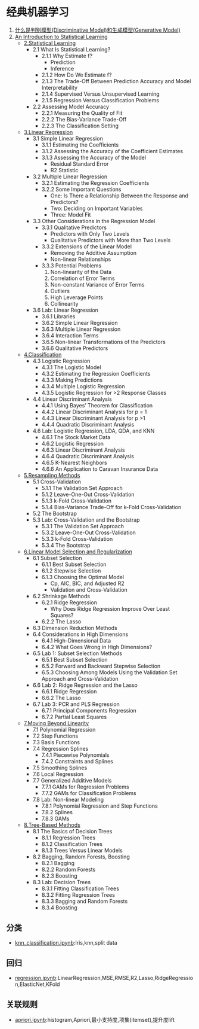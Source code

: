 # 经典机器学习
1. [什么是判别模型(Discriminative Model)和生成模型(Generative Model)](DiscriminativeModelGenerativeModel.md)
1. [An Introduction to Statistical Learning](ISLR-Sixth)
    - [2.Statistical Learning](ISLR-Sixth/StatisticalLearning.ipynb)
        - 2.1 What Is Statistical Learning?
            - 2.1.1 Why Estimate f?
                - Prediction
                - Inference
            - 2.1.2 How Do We Estimate f?
            - 2.1.3 The Trade-Off Between Prediction Accuracy and Model Interpretability
            - 2.1.4 Supervised Versus Unsupervised Learning
            - 2.1.5 Regression Versus Classification Problems
        - 2.2 Assessing Model Accuracy
            - 2.2.1 Measuring the Quality of Fit
            - 2.2.2 The Bias-Variance Trade-Off
            - 2.2.3 The Classification Setting
    - [3.Linear Regression](ISLR-Sixth/LinearRegression.ipynb)
        - 3.1 Simple Linear Regression
            - 3.1.1 Estimating the Coefficients
            - 3.1.2 Assessing the Accuracy of the Coefficient Estimates
            - 3.1.3 Assessing the Accuracy of the Model
                - Residual Standard Error
                - R2  Statistic
        - 3.2 Multiple Linear Regression
            - 3.2.1 Estimating the Regression Coefficients
            - 3.2.2 Some Important Questions
                - One: Is There a Relationship Between the Response and Predictors?
                - Two: Deciding on Important Variables
                - Three: Model Fit
        - 3.3 Other Considerations in the Regression Model
            - 3.3.1 Qualitative Predictors
                - Predictors with Only Two Levels
                - Qualitative Predictors with More than Two Levels
            - 3.3.2 Extensions of the Linear Model
                - Removing the Additive Assumption
                - Non-linear Relationships
            - 3.3.3 Potential Problems
                1. Non-linearity of the Data
                2. Correlation of Error Terms
                3. Non-constant Variance of Error Terms
                4. Outliers
                5. High Leverage Points
                6. Collinearity
        - 3.6 Lab: Linear Regression
            - 3.6.1 Libraries
            - 3.6.2 Simple Linear Regression
            - 3.6.3 Multiple Linear Regression
            - 3.6.4 Interaction Terms
            - 3.6.5 Non-linear Transformations of the Predictors
            - 3.6.6 Qualitative Predictors
    - [4.Classification](ISLR-Sixth/classification.ipynb)
        - 4.3 Logistic Regression
            - 4.3.1 The Logistic Model
            - 4.3.2 Estimating the Regression Coefficients
            - 4.3.3 Making Predictions
            - 4.3.4 Multiple Logistic Regression
            - 4.3.5 Logistic Regression for >2 Response Classes
        - 4.4 Linear Discriminant Analysis
            - 4.4.1 Using Bayes’ Theorem for Classification
            - 4.4.2 Linear Discriminant Analysis for p = 1
            - 4.4.3 Linear Discriminant Analysis for p >1
            - 4.4.4 Quadratic Discriminant Analysis
        - 4.6 Lab: Logistic Regression, LDA, QDA, and KNN
            - 4.6.1 The Stock Market Data
            - 4.6.2 Logistic Regression
            - 4.6.3 Linear Discriminant Analysis
            - 4.6.4 Quadratic Discriminant Analysis
            - 4.6.5 K-Nearest Neighbors
            - 4.6.6 An Application to Caravan Insurance Data
    - [5.Resampling Methods](resampling.ipynb)
        - 5.1 Cross-Validation
            - 5.1.1 The Validation Set Approach
            - 5.1.2 Leave-One-Out Cross-Validation
            - 5.1.3 k-Fold Cross-Validation
            - 5.1.4 Bias-Variance Trade-Off for k-Fold Cross-Validation
        - 5.2 The Bootstrap
        - 5.3 Lab: Cross-Validation and the Bootstrap
            - 5.3.1 The Validation Set Approach
            - 5.3.2 Leave-One-Out Cross-Validation
            - 5.3.3 k-Fold Cross-Validation
            - 5.3.4 The Bootstrap
    - [6.Linear Model Selection and Regularization](ISLR-Sixth/LinearModelSelectionAndRegularization.ipynb)
        - 6.1 Subset Selection
            - 6.1.1 Best Subset Selection
            - 6.1.2 Stepwise Selection
            - 6.1.3 Choosing the Optimal Model
                - Cp, AIC, BIC, and Adjusted R2
                - Validation and Cross-Validation
        - 6.2 Shrinkage Methods
            - 6.2.1 Ridge Regression
                - Why Does Ridge Regression Improve Over Least Squares?
            - 6.2.2 The Lasso
        - 6.3 Dimension Reduction Methods
        - 6.4 Considerations in High Dimensions
            - 6.4.1 High-Dimensional Data
            - 6.4.2 What Goes Wrong in High Dimensions?
        - 6.5 Lab 1: Subset Selection Methods
            - 6.5.1 Best Subset Selection
            - 6.5.2 Forward and Backward Stepwise Selection
            - 6.5.3 Choosing Among Models Using the Validation Set Approach and Cross-Validation
        - 6.6 Lab 2: Ridge Regression and the Lasso
            - 6.6.1 Ridge Regression
            - 6.6.2 The Lasso
        - 6.7 Lab 3: PCR and PLS Regression
            - 6.7.1 Principal Components Regression
            - 6.7.2 Partial Least Squares
    - [7.Moving Beyond Linearity](ISLR-Sixth/MovingBeyondLinearity.ipynb)
        - 7.1 Polynomial Regression
        - 7.2 Step Functions
        - 7.3 Basis Functions
        - 7.4 Regression Splines
            - 7.4.1 Piecewise Polynomials
            - 7.4.2 Constraints and Splines
        - 7.5 Smoothing Splines
        - 7.6 Local Regression
        - 7.7 Generalized Additive Models
            - 7.7.1 GAMs for Regression Problems
            - 7.7.2 GAMs for Classification Problems
        - 7.8 Lab: Non-linear Modeling
            - 7.8.1 Polynomial Regression and Step Functions
            - 7.8.2 Splines
            - 7.8.3 GAMs
    - [8.Tree-Based Methods](ISLR-Sixth/Tree-BasedMethods.ipynb)
        - 8.1 The Basics of Decision Trees
            - 8.1.1 Regression Trees
            - 8.1.2 Classification Trees
            - 8.1.3 Trees Versus Linear Models
        - 8.2 Bagging, Random Forests, Boosting
            - 8.2.1 Bagging
            - 8.2.2 Random Forests
            - 8.2.3 Boosting
        - 8.3 Lab: Decision Trees
            - 8.3.1 Fitting Classification Trees
            - 8.3.2 Fitting Regression Trees
            - 8.3.3 Bagging and Random Forests
            - 8.3.4 Boosting



## 分类
- [knn_classification.ipynb](knn_classification.ipynb):Iris,knn,split data

## 回归
- [regression.ipynb](regression.ipynb):LinearRegression,MSE,RMSE,R2,Lasso,RidgeRegression,ElasticNet,KFold

## 关联规则
- [apriori.ipynb](apriori.ipynb):histogram,Apriori,最小支持度,项集(itemset),提升度lift

